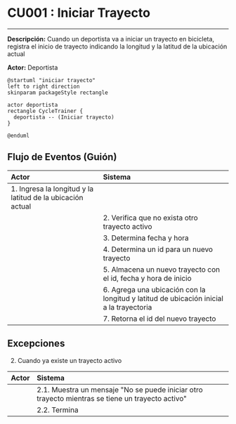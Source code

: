 # CU001 : Iniciar Trayecto

---

**Descripción:**  Cuando un deportista va a iniciar un trayecto en bicicleta, registra el inicio de trayecto indicando la longitud y la latitud de la ubicación actual

**Actor:** Deportista

```plantuml
@startuml "iniciar trayecto"
left to right direction
skinparam packageStyle rectangle

actor deportista
rectangle CycleTrainer {
  deportista -- (Iniciar trayecto)
}

@enduml
```


## Flujo de Eventos (Guión)


| Actor  | Sistema |
|:-------|:---------|
| 1. Ingresa la longitud y la latitud de la ubicación actual | |
| | 2. Verifica que no exista otro trayecto activo ||
| | 3. Determina fecha y hora |
| | 4. Determina un id para un nuevo trayecto |
| | 5. Almacena un nuevo trayecto con el id, fecha y hora de inicio |
| | 6. Agrega una ubicación con la longitud y latitud de ubicación inicial a la trayectoria |
| | 7. Retorna el id del nuevo trayecto |


## Excepciones

2. Cuando ya existe un trayecto activo

| Actor  | Sistema |
|:-------|:---------|
| | 2.1. Muestra un mensaje "No se puede iniciar otro trayecto mientras se tiene un trayecto activo" |
| | 2.2. Termina | 

